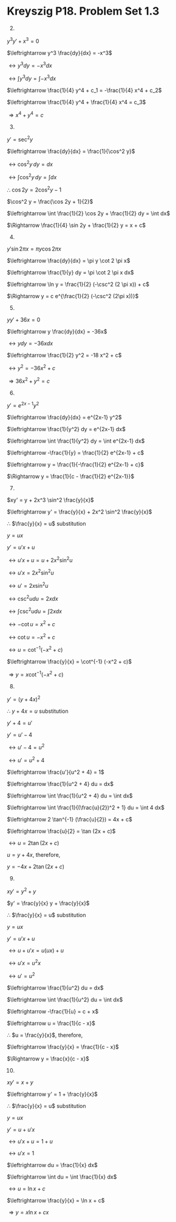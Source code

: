 # Kreyszig P18. Problem Set 1.3

2. 
$y^3 y' + x^3 = 0$
    
$\leftrightarrow y^3 \frac{dy}{dx} = -x^3$
    
$\leftrightarrow y^3 dy = -x^3 dx$
    
$\leftrightarrow \int y^3 dy = \int -x^3 dx$
    
$\leftrightarrow \frac{1}{4} y^4 + c_1 = -\frac{1}{4} x^4 + c_2$
    
$\leftrightarrow \frac{1}{4} y^4 + \frac{1}{4} x^4 = c_3$
    
$\Rightarrow x^4 + y^4 = c$

3. 
$y' = \sec^2 y$
    
$\leftrightarrow \frac{dy}{dx} = \frac{1}{\cos^2 y}$
    
$\leftrightarrow \cos^2 y \, dy = dx$
    
$\leftrightarrow \int \cos^2 y \, dy = \int dx$
    
∴ $\cos 2y = 2\cos^2 y - 1$
    
$\cos^2 y = \frac{\cos 2y + 1}{2}$
    
$\leftrightarrow \int \frac{1}{2} \cos 2y + \frac{1}{2} dy = \int dx$
    
$\Rightarrow \frac{1}{4} \sin 2y + \frac{1}{2} y = x + c$

4. 
$y' \sin 2 \pi x = \pi y \cos 2 \pi x$
    
$\leftrightarrow \frac{dy}{dx} = \pi y \cot 2 \pi x$
    
$\leftrightarrow \frac{1}{y} dy = \pi \cot 2 \pi x dx$
    
$\leftrightarrow \ln y = \frac{1}{2} (-\csc^2 (2 \pi x)) + c$
    
$\Rightarrow y = c e^{\frac{1}{2} (-\csc^2 (2\pi x))}$

5. 
$yy' + 36x = 0$
    
$\leftrightarrow y \frac{dy}{dx} = -36x$
    
$\leftrightarrow y dy = -36x dx$
    
$\leftrightarrow \frac{1}{2} y^2 = -18 x^2 + c$
    
$\leftrightarrow y^2 = -36x^2 + c$
    
$\Rightarrow 36x^2 + y^2 = c$

6. 
$y' = e^{2x-1} y^2$
    
$\leftrightarrow \frac{dy}{dx} = e^{2x-1} y^2$
    
$\leftrightarrow \frac{1}{y^2} dy = e^{2x-1} dx$
    
$\leftrightarrow \int \frac{1}{y^2} dy = \int e^{2x-1} dx$
    
$\leftrightarrow -\frac{1}{y} = \frac{1}{2} e^{2x-1} + c$
    
$\leftrightarrow y = \frac{1}{-\frac{1}{2} e^{2x-1} + c}$
    
$\Rightarrow y = \frac{1}{c - \frac{1}{2} e^{2x-1}}$

7. 
$xy' = y + 2x^3 \sin^2 \frac{y}{x}$
    
$\leftrightarrow y' = \frac{y}{x} + 2x^2 \sin^2 \frac{y}{x}$
    
∴ $\frac{y}{x} = u$ substitution
    
$y = ux$
    
$y' = u'x + u$
    
$\leftrightarrow u'x + u = u + 2x^2 \sin^2 u$
    
$\leftrightarrow u'x = 2x^2 \sin^2 u$
    
$\leftrightarrow u' = 2x \sin^2 u$
    
$\leftrightarrow \csc^2 u du = 2x dx$
    
$\leftrightarrow \int \csc^2 u du = \int 2x dx$
    
$\leftrightarrow -\cot u = x^2 + c$
    
$\leftrightarrow \cot u = -x^2 + c$
    
$\leftrightarrow u = \cot^{-1} (-x^2 + c)$
    
$\leftrightarrow \frac{y}{x} = \cot^{-1} (-x^2 + c)$
    
$\Rightarrow y = x \cot^{-1} (-x^2 + c)$

8. 
$y' = (y + 4x)^2$
    
∴ $y + 4x = u$ substitution
    
$y' + 4 = u'$
    
$y' = u' - 4$
    
$\leftrightarrow u' - 4 = u^2$
    
$\leftrightarrow u' = u^2 + 4$
    
$\leftrightarrow \frac{u'}{u^2 + 4} = 1$
    
$\leftrightarrow \frac{1}{u^2 + 4} du = dx$
    
$\leftrightarrow \int \frac{1}{u^2 + 4} du = \int dx$
    
$\leftrightarrow \int \frac{1}{(\frac{u}{2})^2 + 1} du = \int 4 dx$
    
$\leftrightarrow 2 \tan^{-1} (\frac{u}{2}) = 4x + c$
    
$\leftrightarrow \frac{u}{2} = \tan (2x + c)$
    
$\leftrightarrow u = 2 \tan (2x + c)$
    
$u = y + 4x$, therefore,
    
$y = -4x + 2 \tan (2x + c)$

9. 
$xy' = y^2 + y$
    
$y' = \frac{y}{x} y + \frac{y}{x}$
    
∴ $\frac{y}{x} = u$ substitution
    
$y = ux$
    
$y' = u'x + u$
    
$\leftrightarrow u + u'x = u(ux) + u$
    
$\leftrightarrow u'x = u^2 x$
    
$\leftrightarrow u' = u^2$
    
$\leftrightarrow \frac{1}{u^2} du = dx$
    
$\leftrightarrow \int \frac{1}{u^2} du = \int dx$
    
$\leftrightarrow -\frac{1}{u} = c + x$
    
$\leftrightarrow u = \frac{1}{c - x}$
    
∴ $u = \frac{y}{x}$, therefore,
    
$\leftrightarrow \frac{y}{x} = \frac{1}{c - x}$
    
$\Rightarrow y = \frac{x}{c - x}$

10. 
$xy' = x + y$
    
$\leftrightarrow y' = 1 + \frac{y}{x}$
    
∴ $\frac{y}{x} = u$ substitution
    
$y = ux$
    
$y' = u + u'x$
    
$\leftrightarrow u'x + u = 1 + u$
    
$\leftrightarrow u'x = 1$
    
$\leftrightarrow du = \frac{1}{x} dx$
    
$\leftrightarrow \int du = \int \frac{1}{x} dx$
    
$\leftrightarrow u = \ln x + c$
    
$\leftrightarrow \frac{y}{x} = \ln x + c$
    
$\Rightarrow y = x \ln x + cx$
